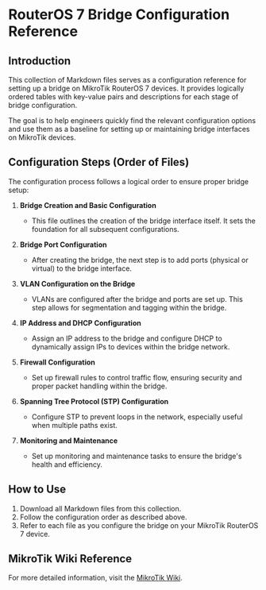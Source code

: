 # RouterOS 7 Bridge Configuration Reference

## Introduction

This collection of Markdown files serves as a configuration reference for setting up a bridge on MikroTik RouterOS 7
devices. It provides logically ordered tables with key-value pairs and descriptions for each stage of bridge
configuration.

The goal is to help engineers quickly find the relevant configuration options and use them as a baseline for setting up
or maintaining bridge interfaces on MikroTik devices.

## Configuration Steps (Order of Files)

The configuration process follows a logical order to ensure proper bridge setup:

1. **Bridge Creation and Basic Configuration**

   - This file outlines the creation of the bridge interface itself. It sets the foundation for all subsequent
   configurations.

2. **Bridge Port Configuration**

   - After creating the bridge, the next step is to add ports (physical or virtual) to the bridge interface.

3. **VLAN Configuration on the Bridge**

   - VLANs are configured after the bridge and ports are set up. This step allows for segmentation and tagging within
   the bridge.

4. **IP Address and DHCP Configuration**

   - Assign an IP address to the bridge and configure DHCP to dynamically assign IPs to devices within the bridge
   network.

5. **Firewall Configuration**

   - Set up firewall rules to control traffic flow, ensuring security and proper packet handling within the bridge.

6. **Spanning Tree Protocol (STP) Configuration**

   - Configure STP to prevent loops in the network, especially useful when multiple paths exist.

7. **Monitoring and Maintenance**
   - Set up monitoring and maintenance tasks to ensure the bridge's health and efficiency.

## How to Use

1. Download all Markdown files from this collection.
2. Follow the configuration order as described above.
3. Refer to each file as you configure the bridge on your MikroTik RouterOS 7 device.

## MikroTik Wiki Reference

For more detailed information, visit the [MikroTik Wiki](https://wiki.mikrotik.com/wiki/Manual:Bridge).
